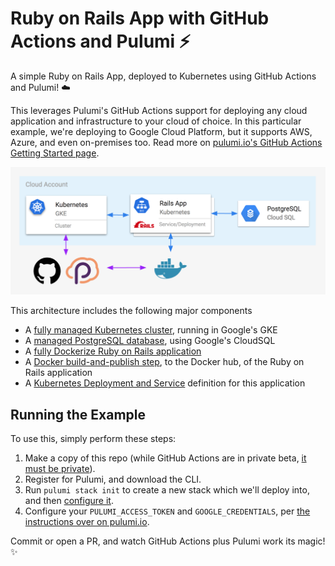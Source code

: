 # Ruby on Rails App with GitHub Actions and Pulumi ⚡️

A simple Ruby on Rails App, deployed to Kubernetes using GitHub Actions and Pulumi! ☁️

This leverages Pulumi's GitHub Actions support for deploying any cloud application and infrastructure to
your cloud of choice. In this particular example, we're deploying to Google Cloud Platform, but it supports
AWS, Azure, and even on-premises too. Read more on
[pulumi.io's GitHub Actions Getting Started page](https://pulumi.io/github).

![Architecture](./arch.png)

This architecture includes the following major components

* A [fully managed Kubernetes cluster](https://github.com/pulumi/actions-example-gke-rails/blob/master/infra/cluster.ts), running in Google's GKE
* A [managed PostgreSQL database](https://github.com/pulumi/actions-example-gke-rails/blob/master/infra/db.ts), using Google's CloudSQL
* A [fully Dockerize Ruby on Rails application](https://github.com/pulumi/actions-example-gke-rails/blob/master/app)
* A [Docker build-and-publish step](https://github.com/pulumi/actions-example-gke-rails/blob/master/infra/index.ts#L11), to the Docker hub, of the Ruby on Rails application
* A [Kubernetes Deployment and Service](https://github.com/pulumi/actions-example-gke-rails/blob/master/infra/index.ts#L24) definition for this application

## Running the Example

To use this, simply perform these steps:

1. Make a copy of this repo (while GitHub Actions are in private beta, [it must be private](https://gist.github.com/jacquesd/85097472043b697ab57ba1b1c7530274)).
2. Register for Pulumi, and download the CLI.
3. Run `pulumi stack init` to create a new stack which we'll deploy into, and then [configure it](https://pulumi.io/quickstart/gcp/setup.html).
4. Configure your `PULUMI_ACCESS_TOKEN` and `GOOGLE_CREDENTIALS`, per [the instructions over on pulumi.io](https://pulumi.io/github).

Commit or open a PR, and watch GitHub Actions plus Pulumi work its magic! ✨
